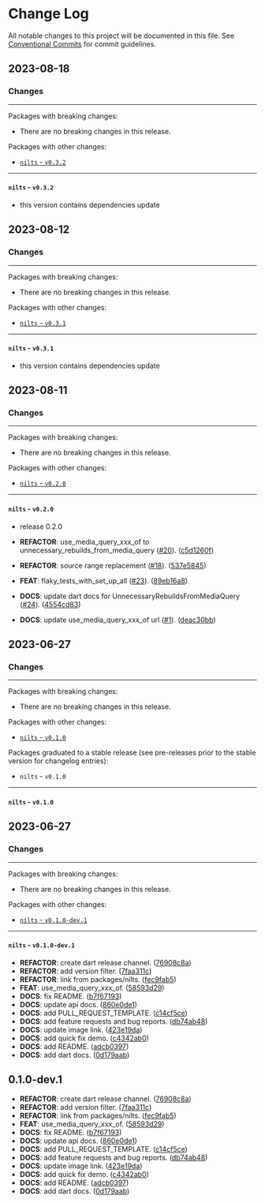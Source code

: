 # Change Log

All notable changes to this project will be documented in this file.
See [Conventional Commits](https://conventionalcommits.org) for commit guidelines.

## 2023-08-18

### Changes

---

Packages with breaking changes:

 - There are no breaking changes in this release.

Packages with other changes:

 - [`nilts` - `v0.3.2`](#nilts---v032)

---

#### `nilts` - `v0.3.2`

 - this version contains dependencies update


## 2023-08-12

### Changes

---

Packages with breaking changes:

 - There are no breaking changes in this release.

Packages with other changes:

 - [`nilts` - `v0.3.1`](#nilts---v031)

---

#### `nilts` - `v0.3.1`

 - this version contains dependencies update


## 2023-08-11

### Changes

---

Packages with breaking changes:

 - There are no breaking changes in this release.

Packages with other changes:

 - [`nilts` - `v0.2.0`](#nilts---v020)

---

#### `nilts` - `v0.2.0`

 - release 0.2.0

 - **REFACTOR**: use_media_query_xxx_of to unnecessary_rebuilds_from_media_query ([#20](https://github.com/ronnnnn/nilts/ronnnnn/nilts/issues/20)). ([c5d1260f](https://github.com/ronnnnn/nilts/ronnnnn/nilts/commit/c5d1260feb49e4e05f3a8712ee22febc43a5d582))
 - **REFACTOR**: source range replacement ([#18](https://github.com/ronnnnn/nilts/ronnnnn/nilts/issues/18)). ([537e5845](https://github.com/ronnnnn/nilts/ronnnnn/nilts/commit/537e58456cca61c7062f08a09378e37f188f8207))
 - **FEAT**: flaky_tests_with_set_up_all ([#23](https://github.com/ronnnnn/nilts/ronnnnn/nilts/issues/23)). ([89eb16a8](https://github.com/ronnnnn/nilts/ronnnnn/nilts/commit/89eb16a8f1cf6107d76fd5cce9f14fb05aa5581c))
 - **DOCS**: update dart docs for UnnecessaryRebuildsFromMediaQuery ([#24](https://github.com/ronnnnn/nilts/ronnnnn/nilts/issues/24)). ([4554cd83](https://github.com/ronnnnn/nilts/ronnnnn/nilts/commit/4554cd834450d07662342a5ff1a2c5f1bcbbd736))
 - **DOCS**: update use_media_query_xxx_of url ([#1](https://github.com/ronnnnn/nilts/ronnnnn/nilts/issues/1)). ([deac30bb](https://github.com/ronnnnn/nilts/ronnnnn/nilts/commit/deac30bba8f04f213d02b165fb5decc5af7b6b51))


## 2023-06-27

### Changes

---

Packages with breaking changes:

 - There are no breaking changes in this release.

Packages with other changes:

 - [`nilts` - `v0.1.0`](#nilts---v010)

Packages graduated to a stable release (see pre-releases prior to the stable version for changelog entries):

 - `nilts` - `v0.1.0`

---

#### `nilts` - `v0.1.0`


## 2023-06-27

### Changes

---

Packages with breaking changes:

 - There are no breaking changes in this release.

Packages with other changes:

 - [`nilts` - `v0.1.0-dev.1`](#nilts---v010-dev1)

---

#### `nilts` - `v0.1.0-dev.1`

 - **REFACTOR**: create dart release channel. ([76908c8a](https://github.com/ronnnnn/nilts/ronnnnn/nilts/commit/76908c8a93a52fa011846d7ac33654666b7e13f7))
 - **REFACTOR**: add version filter. ([7faa311c](https://github.com/ronnnnn/nilts/ronnnnn/nilts/commit/7faa311c00a5480e0830a01af49d072a03cf3e10))
 - **REFACTOR**: link from packages/nilts. ([fec9fab5](https://github.com/ronnnnn/nilts/ronnnnn/nilts/commit/fec9fab50c66ab36f5a5f90911820d4f4ebfdb8b))
 - **FEAT**: use_media_query_xxx_of. ([58593d29](https://github.com/ronnnnn/nilts/ronnnnn/nilts/commit/58593d294aae1af71a91326c9883bc1529f1f37c))
 - **DOCS**: fix README. ([b7f67193](https://github.com/ronnnnn/nilts/ronnnnn/nilts/commit/b7f671934e8a3f147294a6f1a00182e0975375d2))
 - **DOCS**: update api docs. ([860e0de1](https://github.com/ronnnnn/nilts/ronnnnn/nilts/commit/860e0de131508ff747c36c768459e47bf9e38f3c))
 - **DOCS**: add PULL_REQUEST_TEMPLATE. ([c14cf5ce](https://github.com/ronnnnn/nilts/ronnnnn/nilts/commit/c14cf5ce8d17be89c29aa24ae60ed0d23e1f9a31))
 - **DOCS**: add feature requests and bug reports. ([db74ab48](https://github.com/ronnnnn/nilts/ronnnnn/nilts/commit/db74ab4852253cb9a4a1f5ba6772a7172097d3ea))
 - **DOCS**: update image link. ([423e19da](https://github.com/ronnnnn/nilts/ronnnnn/nilts/commit/423e19da847510aa066a774174c8e4a7f5833e49))
 - **DOCS**: add quick fix demo. ([c4342ab0](https://github.com/ronnnnn/nilts/ronnnnn/nilts/commit/c4342ab06bd32c0c3b522e5a1546fda71074e4b8))
 - **DOCS**: add README. ([adcb0397](https://github.com/ronnnnn/nilts/ronnnnn/nilts/commit/adcb0397aa0b7f501ffdff581d4487f8ae74a671))
 - **DOCS**: add dart docs. ([0d179aab](https://github.com/ronnnnn/nilts/ronnnnn/nilts/commit/0d179aab466cb398160611f4193e668eb88e04c7))

## 0.1.0-dev.1

 - **REFACTOR**: create dart release channel. ([76908c8a](https://github.com/ronnnnn/nilts/ronnnnn/nilts/commit/76908c8a93a52fa011846d7ac33654666b7e13f7))
 - **REFACTOR**: add version filter. ([7faa311c](https://github.com/ronnnnn/nilts/ronnnnn/nilts/commit/7faa311c00a5480e0830a01af49d072a03cf3e10))
 - **REFACTOR**: link from packages/nilts. ([fec9fab5](https://github.com/ronnnnn/nilts/ronnnnn/nilts/commit/fec9fab50c66ab36f5a5f90911820d4f4ebfdb8b))
 - **FEAT**: use_media_query_xxx_of. ([58593d29](https://github.com/ronnnnn/nilts/ronnnnn/nilts/commit/58593d294aae1af71a91326c9883bc1529f1f37c))
 - **DOCS**: fix README. ([b7f67193](https://github.com/ronnnnn/nilts/ronnnnn/nilts/commit/b7f671934e8a3f147294a6f1a00182e0975375d2))
 - **DOCS**: update api docs. ([860e0de1](https://github.com/ronnnnn/nilts/ronnnnn/nilts/commit/860e0de131508ff747c36c768459e47bf9e38f3c))
 - **DOCS**: add PULL_REQUEST_TEMPLATE. ([c14cf5ce](https://github.com/ronnnnn/nilts/ronnnnn/nilts/commit/c14cf5ce8d17be89c29aa24ae60ed0d23e1f9a31))
 - **DOCS**: add feature requests and bug reports. ([db74ab48](https://github.com/ronnnnn/nilts/ronnnnn/nilts/commit/db74ab4852253cb9a4a1f5ba6772a7172097d3ea))
 - **DOCS**: update image link. ([423e19da](https://github.com/ronnnnn/nilts/ronnnnn/nilts/commit/423e19da847510aa066a774174c8e4a7f5833e49))
 - **DOCS**: add quick fix demo. ([c4342ab0](https://github.com/ronnnnn/nilts/ronnnnn/nilts/commit/c4342ab06bd32c0c3b522e5a1546fda71074e4b8))
 - **DOCS**: add README. ([adcb0397](https://github.com/ronnnnn/nilts/ronnnnn/nilts/commit/adcb0397aa0b7f501ffdff581d4487f8ae74a671))
 - **DOCS**: add dart docs. ([0d179aab](https://github.com/ronnnnn/nilts/ronnnnn/nilts/commit/0d179aab466cb398160611f4193e668eb88e04c7))

